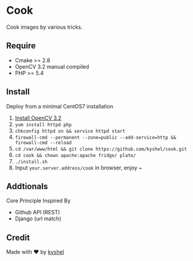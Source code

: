 # Cook
Cook images by various tricks.

## Require
- Cmake >= 2.8
- OpenCV 3.2 manual compiled
- PHP >= 5.4

## Install
Deploy from a minimal CentOS7 installation 
1. [Install OpenCV 3.2](http://kyshel.me/2017/04/27/install-opencv3.2-on-centos7/)
1. `yum install httpd php`
1. `chkconfig httpd on && service httpd start`
1. `firewall-cmd --permanent --zone=public --add-service=http && firewall-cmd --reload`
1. `cd /var/www/html && git clone https://github.com/kyshel/cook.git`
1. `cd cook && chown apache:apache fridge/ plate/ `
1. `./install.sh`
1. Input `your.server.address/cook` in browser, enjoy ~

## Addtionals
Core Principle Inspired By
- Github API (REST)
- Django (url match)


## Credit
Made with ❤ by [kyshel](http://github.com/kyshel)  